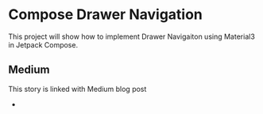 # Compose Drawer Navigation
This project will show how to implement Drawer Navigaiton using Material3 in Jetpack Compose.

## Medium
This story is linked with Medium blog post

- 
